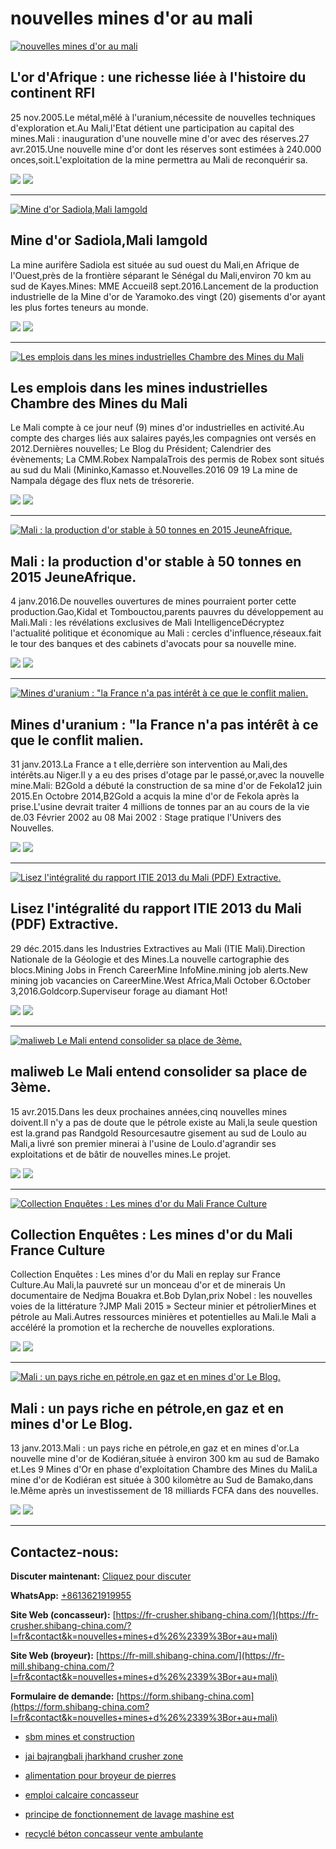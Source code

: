 # nouvelles mines d&#39;or au mali

<a href="https://swt.shibang-china.com/?l=fr&img&k=nouvelles+mines+d%26%2339%3Bor+au+mali" target="_blank">![nouvelles mines d&#39;or au mali](http://static.shibang-china.com/all-800x300/431.jpg)</a>

## L&#39;or d&#39;Afrique : une richesse liée à l&#39;histoire du continent RFI
25 nov.2005.Le métal,mêlé à l&#39;uranium,nécessite de nouvelles techniques d&#39;exploration et.Au Mali,l&#39;Etat détient une participation au capital des mines.Mali : inauguration d&#39;une nouvelle mine d&#39;or avec des réserves.27 avr.2015.Une nouvelle mine d&#39;or dont les réserves sont estimées à 240.000 onces,soit.L&#39;exploitation de la mine permettra au Mali de reconquérir sa.


<a href="https://whatsapp.shibangsoft.com/WhatsApp.php" target="_blank" title="WhatsApp">![](http://static.shibang-china.com/icon/whatsapp.png)</a> <a href="https://swt.shibang-china.com/?l=fr&icon&k=nouvelles+mines+d%26%2339%3Bor+au+mali" target="_blank">![](http://static.shibang-china.com/icon/chat-fr.png)</a>

---

<a href="https://swt.shibang-china.com/?l=fr&img&k=nouvelles+mines+d%26%2339%3Bor+au+mali" target="_blank">![Mine d&#39;or Sadiola,Mali Iamgold](http://static.shibang-china.com/all-800x300/999.jpg)</a>

## Mine d&#39;or Sadiola,Mali Iamgold
La mine aurifère Sadiola est située au sud ouest du Mali,en Afrique de l&#39;Ouest,près de la frontière séparant le Sénégal du Mali,environ 70 km au sud de Kayes.Mines: MME Accueil8 sept.2016.Lancement de la production industrielle de la Mine d&#39;or de Yaramoko.des vingt (20) gisements d&#39;or ayant les plus fortes teneurs au monde.


<a href="https://whatsapp.shibangsoft.com/WhatsApp.php" target="_blank" title="WhatsApp">![](http://static.shibang-china.com/icon/whatsapp.png)</a> <a href="https://swt.shibang-china.com/?l=fr&icon&k=nouvelles+mines+d%26%2339%3Bor+au+mali" target="_blank">![](http://static.shibang-china.com/icon/chat-fr.png)</a>

---

<a href="https://swt.shibang-china.com/?l=fr&img&k=nouvelles+mines+d%26%2339%3Bor+au+mali" target="_blank">![Les emplois dans les mines industrielles Chambre des Mines du Mali](http://static.shibang-china.com/all-800x300/989.jpg)</a>

## Les emplois dans les mines industrielles Chambre des Mines du Mali
Le Mali compte à ce jour neuf (9) mines d&#39;or industrielles en activité.Au compte des charges liés aux salaires payés,les compagnies ont versés en 2012.Dernières nouvelles; Le Blog du Président; Calendrier des évènements; La CMM.Robex NampalaTrois des permis de Robex sont situés au sud du Mali (Mininko,Kamasso et.Nouvelles.2016 09 19 La mine de Nampala dégage des flux nets de trésorerie.


<a href="https://whatsapp.shibangsoft.com/WhatsApp.php" target="_blank" title="WhatsApp">![](http://static.shibang-china.com/icon/whatsapp.png)</a> <a href="https://swt.shibang-china.com/?l=fr&icon&k=nouvelles+mines+d%26%2339%3Bor+au+mali" target="_blank">![](http://static.shibang-china.com/icon/chat-fr.png)</a>

---

<a href="https://swt.shibang-china.com/?l=fr&img&k=nouvelles+mines+d%26%2339%3Bor+au+mali" target="_blank">![Mali : la production d&#39;or stable à 50 tonnes en 2015 JeuneAfrique.](http://static.shibang-china.com/all-800x300/190.jpg)</a>

## Mali : la production d&#39;or stable à 50 tonnes en 2015 JeuneAfrique.
4 janv.2016.De nouvelles ouvertures de mines pourraient porter cette production.Gao,Kidal et Tombouctou,parents pauvres du développement au Mali.Mali : les révélations exclusives de Mali IntelligenceDécryptez l&#39;actualité politique et économique au Mali : cercles d&#39;influence,réseaux.fait le tour des banques et des cabinets d&#39;avocats pour sa nouvelle mine.


<a href="https://whatsapp.shibangsoft.com/WhatsApp.php" target="_blank" title="WhatsApp">![](http://static.shibang-china.com/icon/whatsapp.png)</a> <a href="https://swt.shibang-china.com/?l=fr&icon&k=nouvelles+mines+d%26%2339%3Bor+au+mali" target="_blank">![](http://static.shibang-china.com/icon/chat-fr.png)</a>

---

<a href="https://swt.shibang-china.com/?l=fr&img&k=nouvelles+mines+d%26%2339%3Bor+au+mali" target="_blank">![Mines d&#39;uranium : &quot;la France n&#39;a pas intérêt à ce que le conflit malien.](http://static.shibang-china.com/all-800x300/1017.jpg)</a>

## Mines d&#39;uranium : &quot;la France n&#39;a pas intérêt à ce que le conflit malien.
31 janv.2013.La France a t elle,derrière son intervention au Mali,des intérêts.au Niger.Il y a eu des prises d&#39;otage par le passé,or,avec la nouvelle mine.Mali: B2Gold a débuté la construction de sa mine d&#39;or de Fekola12 juin 2015.En Octobre 2014,B2Gold a acquis la mine d&#39;or de Fekola après la prise.L&#39;usine devrait traiter 4 millions de tonnes par an au cours de la vie de.03 Février 2002 au 08 Mai 2002 : Stage pratique l&#39;Univers des Nouvelles.


<a href="https://whatsapp.shibangsoft.com/WhatsApp.php" target="_blank" title="WhatsApp">![](http://static.shibang-china.com/icon/whatsapp.png)</a> <a href="https://swt.shibang-china.com/?l=fr&icon&k=nouvelles+mines+d%26%2339%3Bor+au+mali" target="_blank">![](http://static.shibang-china.com/icon/chat-fr.png)</a>

---

<a href="https://swt.shibang-china.com/?l=fr&img&k=nouvelles+mines+d%26%2339%3Bor+au+mali" target="_blank">![Lisez l&#39;intégralité du rapport ITIE 2013 du Mali (PDF) Extractive.](http://static.shibang-china.com/all-800x300/544.jpg)</a>

## Lisez l&#39;intégralité du rapport ITIE 2013 du Mali (PDF) Extractive.
29 déc.2015.dans les Industries Extractives au Mali (ITIE Mali).Direction Nationale de la Géologie et des Mines.La nouvelle cartographie des blocs.Mining Jobs in French CareerMine InfoMine.mining job alerts.New mining job vacancies on CareerMine.West Africa,Mali October 6.October 3,2016.Goldcorp.Superviseur forage au diamant Hot!


<a href="https://whatsapp.shibangsoft.com/WhatsApp.php" target="_blank" title="WhatsApp">![](http://static.shibang-china.com/icon/whatsapp.png)</a> <a href="https://swt.shibang-china.com/?l=fr&icon&k=nouvelles+mines+d%26%2339%3Bor+au+mali" target="_blank">![](http://static.shibang-china.com/icon/chat-fr.png)</a>

---

<a href="https://swt.shibang-china.com/?l=fr&img&k=nouvelles+mines+d%26%2339%3Bor+au+mali" target="_blank">![maliweb Le Mali entend consolider sa place de 3ème.](http://static.shibang-china.com/all-800x300/877.jpg)</a>

## maliweb Le Mali entend consolider sa place de 3ème.
15 avr.2015.Dans les deux prochaines années,cinq nouvelles mines doivent.Il n&#39;y a pas de doute que le pétrole existe au Mali,la seule question est la.grand pas Randgold Resourcesautre gisement au sud de Loulo au Mali,a livré son premier minerai à l&#39;usine de Loulo.d&#39;agrandir ses exploitations et de bâtir de nouvelles mines.Le projet.


<a href="https://whatsapp.shibangsoft.com/WhatsApp.php" target="_blank" title="WhatsApp">![](http://static.shibang-china.com/icon/whatsapp.png)</a> <a href="https://swt.shibang-china.com/?l=fr&icon&k=nouvelles+mines+d%26%2339%3Bor+au+mali" target="_blank">![](http://static.shibang-china.com/icon/chat-fr.png)</a>

---

<a href="https://swt.shibang-china.com/?l=fr&img&k=nouvelles+mines+d%26%2339%3Bor+au+mali" target="_blank">![Collection Enquêtes : Les mines d&#39;or du Mali France Culture](http://static.shibang-china.com/all-800x300/283.jpg)</a>

## Collection Enquêtes : Les mines d&#39;or du Mali France Culture
Collection Enquêtes : Les mines d&#39;or du Mali en replay sur France Culture.Au Mali,la pauvreté sur un monceau d&#39;or et de minerais Un documentaire de Nedjma Bouakra et.Bob Dylan,prix Nobel : les nouvelles voies de la littérature ?JMP Mali 2015 » Secteur minier et pétrolierMines et pétrole au Mali.Autres ressources minières et potentielles au Mali.le Mali a accéléré la promotion et la recherche de nouvelles explorations.


<a href="https://whatsapp.shibangsoft.com/WhatsApp.php" target="_blank" title="WhatsApp">![](http://static.shibang-china.com/icon/whatsapp.png)</a> <a href="https://swt.shibang-china.com/?l=fr&icon&k=nouvelles+mines+d%26%2339%3Bor+au+mali" target="_blank">![](http://static.shibang-china.com/icon/chat-fr.png)</a>

---

<a href="https://swt.shibang-china.com/?l=fr&img&k=nouvelles+mines+d%26%2339%3Bor+au+mali" target="_blank">![Mali : un pays riche en pétrole,en gaz et en mines d&#39;or Le Blog.](http://static.shibang-china.com/all-800x300/612.jpg)</a>

## Mali : un pays riche en pétrole,en gaz et en mines d&#39;or Le Blog.
13 janv.2013.Mali : un pays riche en pétrole,en gaz et en mines d&#39;or.La nouvelle mine d&#39;or de Kodiéran,située à environ 300 km au sud de Bamako et.Les 9 Mines d&#39;Or en phase d&#39;exploitation Chambre des Mines du MaliLa mine d&#39;or de Kodiéran est située à 300 kilomètre au Sud de Bamako,dans le.Même après un investissement de 18 milliards FCFA dans des nouvelles.


<a href="https://whatsapp.shibangsoft.com/WhatsApp.php" target="_blank" title="WhatsApp">![](http://static.shibang-china.com/icon/whatsapp.png)</a> <a href="https://swt.shibang-china.com/?l=fr&icon&k=nouvelles+mines+d%26%2339%3Bor+au+mali" target="_blank">![](http://static.shibang-china.com/icon/chat-fr.png)</a>

---
## Contactez-nous:

**Discuter maintenant:** [Cliquez pour discuter](https://swt.shibang-china.com?l=fr&contact&k=nouvelles+mines+d%26%2339%3Bor+au+mali)

**WhatsApp:**  [+8613621919955](https://whatsapp.shibangsoft.com/WhatsApp.php)

**Site Web (concasseur):** [https://fr-crusher.shibang-china.com/](https://fr-crusher.shibang-china.com/?l=fr&contact&k=nouvelles+mines+d%26%2339%3Bor+au+mali)

**Site Web (broyeur):** [https://fr-mill.shibang-china.com/](https://fr-mill.shibang-china.com/?l=fr&contact&k=nouvelles+mines+d%26%2339%3Bor+au+mali)

**Formulaire de demande:** [https://form.shibang-china.com](https://form.shibang-china.com?l=fr&contact&k=nouvelles+mines+d%26%2339%3Bor+au+mali)

* [sbm mines et construction](../45/sbm%20mines%20et%20construction.md)

* [jai bajrangbali jharkhand crusher zone](../44/jai%20bajrangbali%20jharkhand%20crusher%20zone.md)

* [alimentation pour broyeur de pierres](../52/alimentation%20pour%20broyeur%20de%20pierres.md)

* [emploi calcaire concasseur](../50/emploi%20calcaire%20concasseur.md)

* [principe de fonctionnement de lavage mashine est](../43/principe%20de%20fonctionnement%20de%20lavage%20mashine%20est.md)

* [recyclé béton concasseur vente ambulante](../52/recycl%C3%A9%20b%C3%A9ton%20concasseur%20vente%20ambulante.md)